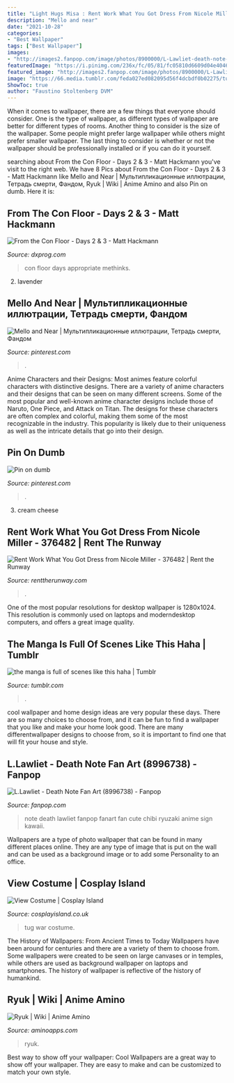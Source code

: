 ```yaml
---
title: "Light Hugs Misa : Rent Work What You Got Dress From Nicole Miller"
description: "Mello and near"
date: "2021-10-28"
categories:
- "Best Wallpaper"
tags: ["Best Wallpaper"]
images:
- "http://images2.fanpop.com/image/photos/8900000/L-Lawliet-death-note-8996738-700-669.jpg"
featuredImage: "https://i.pinimg.com/236x/fc/05/81/fc05810d6609d04e4046ca0f272a2b63.jpg?nii=t"
featured_image: "http://images2.fanpop.com/image/photos/8900000/L-Lawliet-death-note-8996738-700-669.jpg"
image: "https://66.media.tumblr.com/feda027ed082095d56f4dcbdf0b02275/tumblr_pri1jldhOr1unhz5oo2_500.png"
ShowToc: true
author: "Faustino Stoltenberg DVM"
---
```



When it comes to wallpaper, there are a few things that everyone should consider. One is the type of wallpaper, as different types of wallpaper are better for different types of rooms. Another thing to consider is the size of the wallpaper. Some people might prefer large wallpaper while others might prefer smaller wallpaper. The last thing to consider is whether or not the wallpaper should be professionally installed or if you can do it yourself.

	

		
searching about From the Con Floor - Days 2 &amp; 3 - Matt Hackmann you've visit to the right web. We have 8 Pics about From the Con Floor - Days 2 &amp; 3 - Matt Hackmann like Mello and Near | Мультипликационные иллютрации, Тетрадь смерти, Фандом, Ryuk | Wiki | Anime Amino and also Pin on dumb. Here it is:
		
    
## From The Con Floor - Days 2 &amp; 3 - Matt Hackmann

<img loading=lazy src="http://images.dxprog.com/blog/tnt11_day2_me_gusta.jpg" onerror="this.onerror=null;this.src='https://tse1.mm.bing.net/th?id=OIP.o_xrXi54P2waBw-Mq0HH1QHaFl&amp;pid=15.1';" alt="From the Con Floor - Days 2 &amp; 3 - Matt Hackmann">

_Source: dxprog.com_

>con floor days appropriate methinks. 

	

2. lavender 

    
## Mello And Near | Мультипликационные иллютрации, Тетрадь смерти, Фандом

<img loading=lazy src="https://i.pinimg.com/originals/a8/09/7d/a8097dad9443b20a5cbc5a47907d7ebc.jpg" onerror="this.onerror=null;this.src='https://tse3.mm.bing.net/th?id=OIP.8fDWFs0kJ_tsBvPyOGI8YQHaId&amp;pid=15.1';" alt="Mello and Near | Мультипликационные иллютрации, Тетрадь смерти, Фандом">

_Source: pinterest.com_

>. 

	

Anime Characters and their Designs: Most animes feature colorful characters with distinctive designs.
There are a variety of anime characters and their designs that can be seen on many different screens. Some of the most popular and well-known anime character designs include those of Naruto, One Piece, and Attack on Titan. The designs for these characters are often complex and colorful, making them some of the most recognizable in the industry. This popularity is likely due to their uniqueness as well as the intricate details that go into their design.

    
## Pin On Dumb

<img loading=lazy src="https://i.pinimg.com/236x/fc/05/81/fc05810d6609d04e4046ca0f272a2b63.jpg?nii=t" onerror="this.onerror=null;this.src='https://tse4.mm.bing.net/th?id=OIP.b3aFFxMWJh_eG8qp-YWp2gAAAA&amp;pid=15.1';" alt="Pin on dumb">

_Source: pinterest.com_

>. 

	

3. cream cheese 

    
## Rent Work What You Got Dress From Nicole Miller - 376482 | Rent The Runway

<img loading=lazy src="https://r-ap.rtrcdn.com/reviewimages/8b2/376482.jpg" onerror="this.onerror=null;this.src='https://tse4.mm.bing.net/th?id=OIP.T_jWsV_RO2XWgj_gDb-pkgHaNI&amp;pid=15.1';" alt="Rent Work What You Got Dress from Nicole Miller - 376482 | Rent the Runway">

_Source: renttherunway.com_

>. 

	

One of the most popular resolutions for desktop wallpaper is 1280x1024. This resolution is commonly used on laptops and moderndesktop computers, and offers a great image quality.

    
## The Manga Is Full Of Scenes Like This Haha | Tumblr

<img loading=lazy src="https://66.media.tumblr.com/feda027ed082095d56f4dcbdf0b02275/tumblr_pri1jldhOr1unhz5oo2_500.png" onerror="this.onerror=null;this.src='https://tse4.mm.bing.net/th?id=OIP.-DH7umE6sEvdxaKkkerN_gAAAA&amp;pid=15.1';" alt="the manga is full of scenes like this haha | Tumblr">

_Source: tumblr.com_

>. 

	

cool wallpaper and home design ideas are very popular these days. There are so many choices to choose from, and it can be fun to find a wallpaper that you like and make your home look good. There are many differentwallpaper designs to choose from, so it is important to find one that will fit your house and style.

    
## L.Lawliet - Death Note Fan Art (8996738) - Fanpop

<img loading=lazy src="http://images2.fanpop.com/image/photos/8900000/L-Lawliet-death-note-8996738-700-669.jpg" onerror="this.onerror=null;this.src='https://tse2.mm.bing.net/th?id=OIP.cs376_PMu7GyZm6EudYUBwHaHF&amp;pid=15.1';" alt="L.Lawliet - Death Note Fan Art (8996738) - Fanpop">

_Source: fanpop.com_

>note death lawliet fanpop fanart fan cute chibi ryuzaki anime sign kawaii. 

	



Wallpapers are a type of photo wallpaper that can be found in many different places online. They are any type of image that is put on the wall and can be used as a background image or to add some Personality to an office.

    
## View Costume | Cosplay Island

<img loading=lazy src="http://www.cosplayisland.co.uk/files/costumes/462/2572/Japex__Tug_of_War_by_Pixiedora.jpg" onerror="this.onerror=null;this.src='https://tse1.mm.bing.net/th?id=OIP.b-OtiKbhH6D_3bBwiaUBAwHaFj&amp;pid=15.1';" alt="View Costume | Cosplay Island">

_Source: cosplayisland.co.uk_

>tug war costume. 

	

The History of Wallpapers: From Ancient Times to Today
Wallpapers have been around for centuries and there are a variety of them to choose from. Some wallpapers were created to be seen on large canvases or in temples, while others are used as background wallpaper on laptops and smartphones. The history of wallpaper is reflective of the history of humankind.

    
## Ryuk | Wiki | Anime Amino

<img loading=lazy src="https://pm1.narvii.com/6681/e09deb9e1efc5b59e6e72536abd4fdd601fa1d9b_hq.jpg" onerror="this.onerror=null;this.src='https://tse3.mm.bing.net/th?id=OIP.BwK_iCbSM0H6EyzCD9YUlQHaJk&amp;pid=15.1';" alt="Ryuk | Wiki | Anime Amino">

_Source: aminoapps.com_

>ryuk. 

	

Best way to show off your wallpaper:
Cool Wallpapers are a great way to show off your wallpaper. They are easy to make and can be customized to match your own style.

